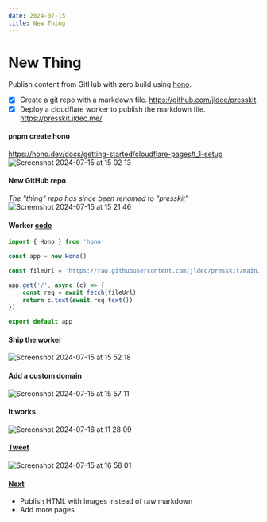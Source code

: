 ```yaml
---
date: 2024-07-15
title: New Thing
---
```

# New Thing
Publish content from GitHub with zero build using [hono](https://hono.dev/).
- [x] Create a git repo with a markdown file. https://github.com/jldec/presskit
- [x] Deploy a cloudflare worker to publish the markdown file. https://presskit.jldec.me/

####  pnpm create hono
https://hono.dev/docs/getting-started/cloudflare-pages#_1-setup
![Screenshot 2024-07-15 at 15 02 13](https://github.com/user-attachments/assets/8cb9e73c-2675-457f-9f5b-dd80e6042da4)

####  New GitHub repo
_The "thing" repo has since been renamed to "presskit"_
![Screenshot 2024-07-15 at 15 21 46](https://github.com/user-attachments/assets/d7b0c0b0-61c4-4c4d-8d4d-339d3f803c78)

####  Worker [code](https://github.com/jldec/presskit/blob/073e5a25898d1ff253604fbfdf919d76772ae3c4/thing-worker/src/index.ts)
```ts
import { Hono } from 'hono'

const app = new Hono()

const fileUrl = 'https://raw.githubusercontent.com/jldec/presskit/main/content/new-thing.md'

app.get('/', async (c) => {
	const req = await fetch(fileUrl)
	return c.text(await req.text())
})

export default app
```

####  Ship the worker
![Screenshot 2024-07-15 at 15 52 18](https://github.com/user-attachments/assets/bc11c1fd-5608-4bbb-aee2-6ccee64d8ff8)

####  Add a custom domain
![Screenshot 2024-07-15 at 15 57 11](https://github.com/user-attachments/assets/14242b43-20b0-419d-ba6f-fce713e411b9)

####  It works
![Screenshot 2024-07-16 at 11 28 09](https://github.com/user-attachments/assets/fea0cc4e-125b-4f14-84a6-c4b19385bc8d)

####  [Tweet](https://x.com/jldec/status/1812879762483990874)
![Screenshot 2024-07-15 at 16 58 01](https://github.com/user-attachments/assets/15407a94-e7c6-417f-98e4-06c266d42c70)

####  [Next](https://presskit.jldec.me/multi-page)
- Publish HTML with images instead of raw markdown
- Add more pages
